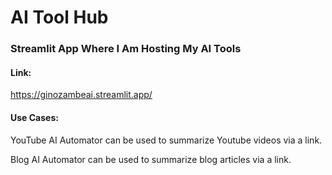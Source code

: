 # AI Tool Hub

### Streamlit App Where I Am Hosting My AI Tools

#### Link: 

https://ginozambeai.streamlit.app/

#### Use Cases:

YouTube AI Automator can be used to summarize Youtube videos via a link.

Blog AI Automator can be used to summarize blog articles via a link.



